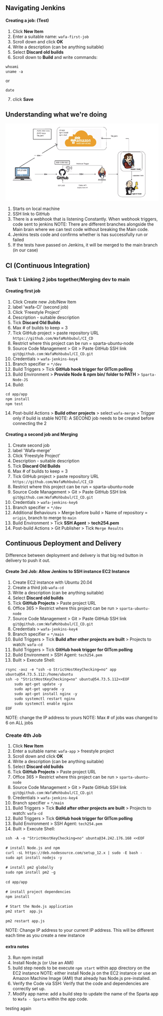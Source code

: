 ## Navigating Jenkins

#### Creating a job: (Test)
1. Click **New Item**
2. Enter a suitable name: `wafa-first-job`
3. Scroll down and click **OK**
4. Write a description (can be anything suitable)
5. Select **Discard old builds**
6. Scroll down to **Build** and write commands:
```commandline
whoami
uname -a
```
or
```commandline
date
```
7. click **Save**

## Understanding what we're doing
![](diagram.png)
1. Starts on local machine
2. SSH link to GitHub
3. There is a webhook that is listening Constantly. When webhook triggers, code sent to jenkins
NOTE: There are different branches alongside the Main brain where we can test code without breaking the Main code.
5. Jenkins tests code and confirms whether is has successfully run or failed
6. If the tests have passed on Jenkins, it will be merged to the main branch (in our case)

## CI (Continuous Integration)
### Task 1: Linking 2 jobs together/Merging dev to main

#### Creating first job
1. Click Create new Job/New Item 
2. label 'wafa-CI' (second job)
3. Click 'Freestyle Project'
4. Description - suitable description
5. Tick **Discard Old Builds**
6. Max # of builds to keep = 3
7. Tick GitHub project > paste repository URL `https://github.com/WafaMohbubul/CI_CD`
7. Restrict where this project can be run = sparta-ubuntu-node 
8. Source Code Management > Git > Paste GitHub SSH link `git@github.com:WafaMohbubul/CI_CD.git`
9. Credentials > `wafa-jenkins-key4`
10. Branch specifier = `*/dev`
11. Build Triggers > Tick **GitHub hook trigger for GITcm polling**
12. Build Environment > **Provide Node & npm bin/ folder to PATH** > `Sparta-Node-JS`
13. Build:
```commandline
cd app/app
npm install
npm test
```
14. Post-build Actions > **Build other projects** > select `wafa-merge` > Trigger only if build is stable 
NOTE: A SECOND job needs to be created before connecting the 2

#### Creating a second job and Merging
1. Create second job
2. label 'Wafa-merge'
3. Click 'Freestyle Project'
4. Description - suitable description
5. Tick **Discard Old Builds**
6. Max # of builds to keep = 3
7. Tick GitHub project > paste repository URL `https://github.com/WafaMohbubul/CI_CD`
7. Restrict where this project can be run = sparta-ubuntu-node 
8. Source Code Management > Git > Paste GitHub SSH link `git@github.com:WafaMohbubul/CI_CD.git`
9. Credentials > `wafa-jenkins-key6`
10. Branch specifier = `*/dev`
11. Additional Behaviours > Merge before build > Name of repository = `origin`, branch to merge to `main`
12. Build Environment > Tick **SSH Agent** > **tech254.pem**
13. Post-build Actions > Git Publisher > Tick `Merge Results`

## Continuous Deployment and Delivery
Difference between deployment and delivery is that big red button in delivery to push it out. 

#### Create 3rd Job: Allow Jenkins to SSH instance EC2 Instance
1. Create EC2 instance with Ubuntu 20.04 
2. Create a third job `wafa-cd`
3. Write a description (can be anything suitable)
4. Select **Discard old builds**
5. Tick **GitHub Projects** > Paste project URL
6. Office 365 > Restrict where this project can be run > `sparta-ubuntu-node`
7. Source Code Management > Git > Paste GitHub SSH link `git@github.com:WafaMohbubul/CI_CD.git`
9. Credentials > `wafa-jenkins-key4`
10. Branch specifier = `*/main`
11. Build Triggers > Tick **Build after other projects are built** > Projects to watch: `wafa-cd`
11. Build Triggers > Tick **GitHub hook trigger for GITcm polling**
12. Build Environment > SSH Agent: `tech254.pem`
13. Built  > Execute Shell:
```commandline
rsync -avz -e "ssh -o StrictHostKeyChecking=no" app ubuntu@54.73.5.112:/home/ubuntu
ssh -o "StrictHostKeyChecking=no" ubuntu@54.73.5.112<<EOF
	sudo apt-get update -y
	sudo apt-get upgrade -y
	sudo apt-get install nginx -y
	sudo systemctl restart nginx
	sudo systemctl enable nginx
EOF
```
NOTE: change the IP address to yours 
NOTE: Max # of jobs was changed to 6 on ALL jobs

### Create 4th Job
1. Click **New Item**
2. Enter a suitable name: `wafa-app` > freestyle project
3. Scroll down and click **OK**
4. Write a description (can be anything suitable)
5. Select **Discard old builds**
6. Tick **GitHub Projects** > Paste project URL
6. Office 365 > Restrict where this project can be run > `sparta-ubuntu-node`
7. Source Code Management > Git > Paste GitHub SSH link `git@github.com:WafaMohbubul/CI_CD.git`
9. Credentials > `wafa-jenkins-key4`
10. Branch specifier = `*/main`
11. Build Triggers > Tick **Build after other projects are built** > Projects to watch: `wafa-cd`
11. Build Triggers > Tick **GitHub hook trigger for GITcm polling**
12. Build Environment > SSH Agent: `tech254.pem`
13. Built  > Execute Shell:
```commandline
ssh -A -o "StrictHostKeyChecking=no" ubuntu@34.242.176.168 <<EOF

# install Node.js and npm
curl -sL https://deb.nodesource.com/setup_12.x | sudo -E bash -
sudo apt install nodejs -y

# install pm2 globally
sudo npm install pm2 -g

cd app/app

# install project dependencies
npm install

# Start the Node.js application
pm2 start  app.js

pm2 restart app.js
```
NOTE: Change IP address to your current IP address. This will be different each time as you create a new instance


#### extra notes
3. Run npm install 
4. Install Node.js (or Use an AMI)
5. build step needs to be execute `npm start` within  app directory on the EC2 instance
NOTE: either install Node.js on the EC2 instance or use an Amazon Machine Image (AMI) that already has Node.js pre-installed.
7. Verify the Code via SSH: Verify that the code and dependencies are correctly set up.
11. Modify app name: add a build step to update the name of the Sparta app to `Wafa - Sparta` within the app code.


testing again